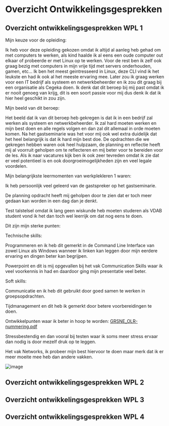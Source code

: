 # Overzicht Ontwikkelingsgesprekken

## Overzicht ontwikkelingsgesprekken WPL 1
Mijn keuze voor de opleiding:

Ik heb voor deze opleiding gekozen omdat ik altijd al aanleg heb gehad om met computers te werken, als kind haalde ik al eens een oude computer out elkaar of probeerde er met Linux op te werken.
Voor de rest ben ik zelf ook graag bezig met computers in mijn vrije tijd met servers onderhouden, gamen, etc...
Ik ben het meest geintresseerd in Linux, deze CLI vind ik het leukste en had ik ook al het meeste ervaring mee.
Later zou ik graag werken voor een IT bedrijf als systeem en netwerkbeheerder en ik zou dit graag bij een organisatie als Cegeka doen.
Ik denk dat dit beroep bij mij past omdat ik er nooit genoeg van krijg, dit is een soort passie voor mij dus denk ik dat ik hier heel geschikt in zou zijn.


Mijn beeld van dit beroep:

Het beeld dat ik van dit beroep heb gekregen is dat ik in een bedrijf zal werken als systeem en netwerkbeheerder.
Ik zal hard moeten werken en mijn best doen en alle regels volgen en dan zal dit allemaal in orde moeten komen.
Na het gastseminarie was het voor mij ook wel extra duidelijk dat het heel belangrijk is dat ik hard mijn best doe.
De opdrachten die we gekregen hebben waren ook heel hulpzaam, de planning en reflectie heeft mij al voorruit geholpen om te reflecteren en mij beter voor te bereiden voor de les.
Als ik naar vacatures kijk ben ik ook zeer tevreden omdat ik zie dat er veel potentieel is en ook doorgroeimogelijkheden zijn en veel legale voordelen.


Mijn belangrijkste leermomenten van werkplekleren 1 waren:

Ik heb persoonlijk veel geleerd van de gastspreker op het gastseminarie.

De planning opdracht heeft mij geholpen door te zien dat er toch meer gedaan kan worden in een dag dan je denkt.

Test talstelsel omdat ik lang geen wiskunde heb moeten studeren als VDAB student vond ik het dan toch wel leerrijk om dat nog eens te doen.


Dit zijn mijn sterke punten:


Technische skills:

Programmeren en ik heb dit gemerkt in de Command Line Interface van zowel Linux als Windows wanneer ik linken kan leggen door mijn eerdere ervaring en dingen beter kan begrijpen.

Powerpoint en dit is mij opgevallen bij het vak Communication Skills waar ik veel voorkennis in had en daardoor ging mijn presentatie veel beter.


Soft skills:

Communicatie en ik heb dit gebruikt door goed samen te werken in groepsopdrachten.

Tijdmanagement en dit heb ik gemerkt door betere voorbereidingen te doen.



Ontwikkelpunten waar ik beter in hoop te worden:
[GRSNE_OLR-nummering.pdf](https://github.com/PXL-Digital-SNE-Werkplekleren/portfolio-ArneMinnenPXL/files/13886298/GRSNE_OLR-nummering.pdf)

Stressbestendig en dan vooral bij testen waar ik soms meer stress ervaar dan nodig is door mezelf druk op te leggen.

Het vak Networks, ik probeer mijn best hiervoor te doen maar merk dat ik er meer moeite mee heb dan andere vakken.

![image](https://github.com/PXL-Digital-SNE-Werkplekleren/portfolio-ArneMinnenPXL/assets/148560595/d2343e58-25f8-44f6-8fb0-721c0fd9f819)

## Overzicht ontwikkelingsgesprekken WPL 2

## Overzicht ontwikkelingsgesprekken WPL 3

## Overzicht ontwikkelingsgesprekken WPL 4
